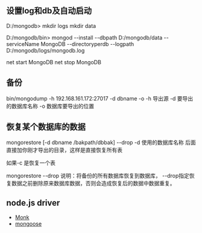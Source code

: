 


设置log和db及自动启动
----

  D:/mongodb>
  mkdir logs
  mkdir data

  D:/mongodb/bin>
  mongod --install --dbpath D:/mongodb/data  --serviceName MongoDB  --directoryperdb --logpath D:/mongodb/logs/mongodb.log

  net start MongoDB
  net stop MongoDB


备份
----

  bin/mongodump -h 192.168.161.172:27017 -d dbname -o
  -h 导出源
  -d 要导出的数据库名称
  -o 数据库要导出的位置



恢复某个数据库的数据
----

  mongorestore [-d dbname  /bakpath/dbbak]  --drop
  -d 使用的数据库名称
  后面直接加你刚才导出的目录，这样是直接恢复所有表

  如果-c 是恢复一个表


  mongorestore --drop
  说明：将备份的所有数据库恢复到数据库，
  --drop指定恢复数据之前删除原来数据库数据，否则会造成恢复后的数据中数据重复。



node.js driver
----
 - [Monk]()
 - [mongoose](http://mongoosejs.com/)